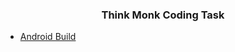 <center><h3>Think Monk Coding Task</h3></center>

- [Android Build](https://github.com/saket-shetty/Whatsapp-Clone/raw/master/build/app/outputs/apk/release/app-release.apk)